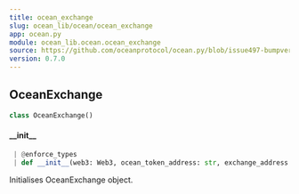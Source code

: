 ```yaml
---
title: ocean_exchange
slug: ocean_lib/ocean/ocean_exchange
app: ocean.py
module: ocean_lib.ocean.ocean_exchange
source: https://github.com/oceanprotocol/ocean.py/blob/issue497-bumpversion-to-v0.7.0/ocean_lib/ocean/ocean_exchange.py
version: 0.7.0
---
```

## OceanExchange

```python
class OceanExchange()
```

#### \_\_init\_\_

```python
 | @enforce_types
 | def __init__(web3: Web3, ocean_token_address: str, exchange_address: str, config: Config) -> None
```

Initialises OceanExchange object.

